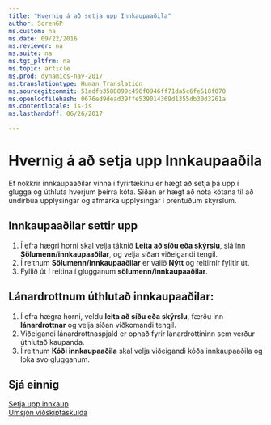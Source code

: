 ```yaml
---
title: "Hvernig á að setja upp Innkaupaaðila"
author: SorenGP
ms.custom: na
ms.date: 09/22/2016
ms.reviewer: na
ms.suite: na
ms.tgt_pltfrm: na
ms.topic: article
ms.prod: dynamics-nav-2017
ms.translationtype: Human Translation
ms.sourcegitcommit: 51adfb3588099c496f0946ff71da5c6fe518f070
ms.openlocfilehash: 0676ed9dead39ffe539014369d1355db30d3261a
ms.contentlocale: is-is
ms.lasthandoff: 06/26/2017

---
```


# <a name="how-to-set-up-purchasers"></a>Hvernig á að setja upp Innkaupaaðila
Ef nokkrir innkaupaaðilar vinna í fyrirtækinu er hægt að setja þá upp í glugga og úthluta hverjum þeirra kóta. Síðan er hægt að nota kótana til að undirbúa upplýsingar og afmarka upplýsingar í prentuðum skýrslum.

## <a name="to-set-up-purchasers"></a>Innkaupaaðilar settir upp
1. Í efra hægri horni skal velja táknið **Leita að síðu eða skýrslu**, slá inn **Sölumenn/innkaupaaðilar**, og velja síðan viðeigandi tengil.
2. Í reitnum **Sölumenn/Innkaupaaðilar** er valið **Nýtt** og reitirnir fylltir út.
3. Fyllið út í reitina í glugganum **sölumenn/innkaupaaðilar**.

## <a name="to-assign-purchasers-to-vendors"></a>Lánardrottnum úthlutað innkaupaaðilar:
1. Í efra hægra horni, veldu **leita að síðu eða skýrslu**, færðu inn **lánardrottnar** og velja síðan viðkomandi tengil.
2. Viðeigandi lánardrottnaspjald er opnað fyrir lánardrottininn sem verður úthlutað kaupanda.
3. Í reitnum **Kóði innkaupaaðila** skal velja viðeigandi kóða innkaupaaðila og loka svo glugganum.

## <a name="see-also"></a>Sjá einnig
[Setja upp innkaup](purchasing-setup-purchasing.md)  
[Umsjón viðskiptaskulda](payables-manage-payables.md)

